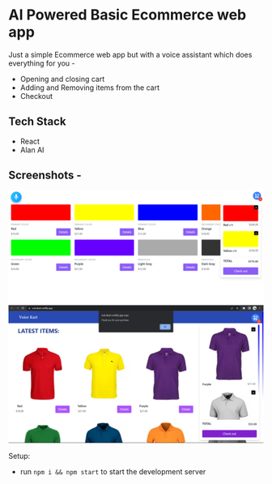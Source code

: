 # AI Powered Basic Ecommerce web app
Just a simple Ecommerce web app but with a voice assistant which does everything for you - 
- Opening and closing cart
- Adding and Removing items from the cart
- Checkout

## Tech Stack
- React
- Alan AI

## Screenshots -


![Cart](https://github.com/yash797/Voice-Kart/blob/main/screenshots/cart.png)
![Checkout](https://github.com/yash797/Voice-Kart/blob/main/screenshots/purchase.png)



Setup:
- run ```npm i && npm start``` to start the development server
